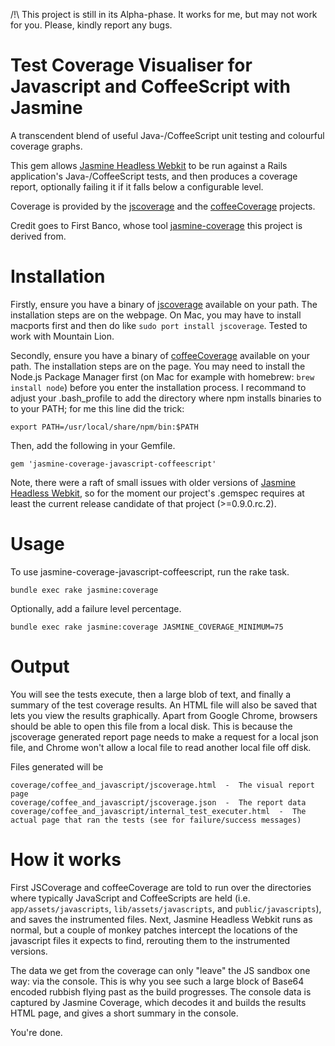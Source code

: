 /!\\ This project is still in its Alpha-phase. It works for me, but may not work for you. Please, kindly report any bugs.

# Test Coverage Visualiser for Javascript and CoffeeScript with Jasmine

A transcendent blend of useful Java-/CoffeeScript unit testing and colourful coverage graphs.

This gem allows [Jasmine Headless Webkit](http://johnbintz.github.com/jasmine-headless-webkit/)
to be run against a Rails application's Java-/CoffeeScript tests, and then produces a coverage report, optionally failing it if it falls below a configurable level.

Coverage is provided by the [jscoverage](http://siliconforks.com/jscoverage/manual.html) and the [coffeeCoverage](https://github.com/benbria/coffee-coverage) projects.

Credit goes to First Banco, whose tool [jasmine-coverage](https://github.com/firstbanco/jasmine-coverage) this project is derived from.

# Installation

Firstly, ensure you have a binary of [jscoverage](http://siliconforks.com/jscoverage/manual.html)
available on your path. The installation steps are on the webpage. On Mac, you may have to install macports first and then do like `sudo port install jscoverage`. Tested to work with Mountain Lion.

Secondly, ensure you have a binary of [coffeeCoverage](https://github.com/benbria/coffee-coverage)
available on your path. The installation steps are on the page. You may need to install the Node.js Package Manager first (on Mac for example with homebrew: `brew install node`) before you enter the installation process. I recommand to adjust your .bash_profile to add the directory where npm installs binaries to to your PATH; for me this line did the trick:

    export PATH=/usr/local/share/npm/bin:$PATH

Then, add the following in your Gemfile.

    gem 'jasmine-coverage-javascript-coffeescript'

Note, there were a raft of small issues with older versions of [Jasmine Headless Webkit](http://johnbintz.github.com/jasmine-headless-webkit/), so for the moment our project's .gemspec requires at least the current release candidate of that project (>=0.9.0.rc.2).

# Usage

To use jasmine-coverage-javascript-coffeescript, run the rake task.

    bundle exec rake jasmine:coverage

Optionally, add a failure level percentage.

    bundle exec rake jasmine:coverage JASMINE_COVERAGE_MINIMUM=75

# Output

You will see the tests execute, then a large blob of text, and finally a summary of the test coverage results.
An HTML file will also be saved that lets you view the results graphically. Apart from Google Chrome, browsers should be able to open this file from a local disk. This is because the jscoverage generated report page needs to make a request for a local json file, and Chrome won't allow a local file to read another local file off disk.

Files generated will be

    coverage/coffee_and_javascript/jscoverage.html  -  The visual report page
    coverage/coffee_and_javascript/jscoverage.json  -  The report data
    coverage/coffee_and_javascript/internal_test_executer.html  -  The actual page that ran the tests (see for failure/success messages)

# How it works

First JSCoverage and coffeeCoverage are told to run over the directories where typically JavaScript and CoffeeScripts are held (i.e. `app/assets/javascripts`, `lib/assets/javascripts`, and `public/javascripts`), and saves the instrumented files. Next, Jasmine Headless Webkit runs as normal, but a couple of monkey patches intercept the locations of the javascript files it expects to find, rerouting them to the instrumented versions.

The data we get from the coverage can only "leave" the JS sandbox one way: via the console. This is why you see such a large block of Base64 encoded rubbish flying past as the build progresses. The console data is captured by Jasmine Coverage, which decodes it and builds the results HTML page, and gives a short summary in the console.

You're done.
